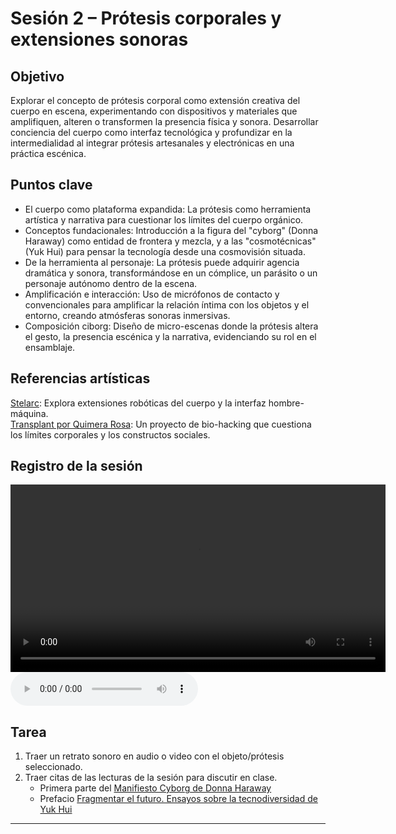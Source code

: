 # Sesión 2 – Prótesis corporales y extensiones sonoras

## Objetivo
Explorar el concepto de prótesis corporal como extensión creativa del cuerpo en escena, experimentando con dispositivos y materiales que amplifiquen, alteren o transformen la presencia física y sonora. Desarrollar conciencia del cuerpo como interfaz tecnológica y profundizar en la intermedialidad al integrar prótesis artesanales y electrónicas en una práctica escénica.  

## Puntos clave
- El cuerpo como plataforma expandida: La prótesis como herramienta artística y narrativa para cuestionar los límites del cuerpo orgánico.
- Conceptos fundacionales: Introducción a la figura del "cyborg" (Donna Haraway) como entidad de frontera y mezcla, y a las "cosmotécnicas" (Yuk Hui) para pensar la tecnología desde una cosmovisión situada.
- De la herramienta al personaje: La prótesis puede adquirir agencia dramática y sonora, transformándose en un cómplice, un parásito o un personaje autónomo dentro de la escena.
- Amplificación e interacción: Uso de micrófonos de contacto y convencionales para amplificar la relación íntima con los objetos y el entorno, creando atmósferas sonoras inmersivas.
- Composición ciborg: Diseño de micro-escenas donde la prótesis altera el gesto, la presencia escénica y la narrativa, evidenciando su rol en el ensamblaje.

## Referencias artísticas 
[Stelarc](http://stelarc.org/_.php#page/1): Explora extensiones robóticas del cuerpo y la interfaz hombre-máquina.   
[Transplant por Quimera Rosa](https://quimerarosa.net/transplant/): Un proyecto de bio-hacking que cuestiona los límites corporales y los constructos sociales.

## Registro de la sesión

<video controls width="600">
    <source src="../assets/video/sesion2.mp4" type="video/mp4">
    Tu navegador no soporta la reproducción de video.
</video>

<audio controls>
  <source src="../assets/audio/audiosesion2.mp3" type="audio/mpeg">
  Your browser does not support the audio element.
</audio>

## Tarea
1. Traer un retrato sonoro en audio o video con el objeto/prótesis seleccionado.  
2. Traer citas de las lecturas de la sesión para discutir en clase. 
   - Primera parte del [Manifiesto Cyborg de Donna Haraway](https://github.com/MarianneTeixido/exploracionesintermediales/blob/main/assets/pdf/ciborg.pdf)  
   - Prefacio [Fragmentar el futuro. Ensayos sobre la tecnodiversidad de Yuk Hui](https://github.com/MarianneTeixido/exploracionesintermediales/blob/main/assets/pdf/fragmentar.pdf)


---
